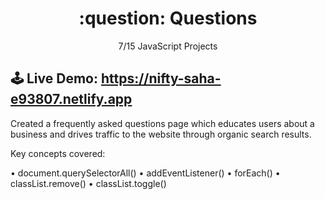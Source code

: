 <h1 align="center">:question:	Questions</h1>
<p align="center">7/15 JavaScript Projects</p>

## 🕹 Live Demo: https://nifty-saha-e93807.netlify.app

Created a frequently asked questions page which educates users about a business and drives traffic to the website through organic search results.

Key concepts covered:

• document.querySelectorAll()
• addEventListener()
• forEach()
• classList.remove()
• classList.toggle()


